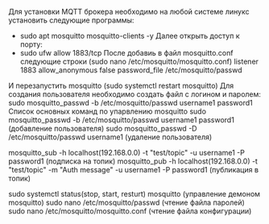 Для установки MQTT брокера необходимо на любой системе линукс установить следующие программы:
- sudo apt mosquitto mosquitto-clients -y
Далее открыть доступ к порту:
- sudo ufw allow 1883/tcp
После добавиь в файл mosquitto.conf следующие строки (sudo nano /etc/mosquitto/mosquitto.conf)
listener 1883
allow_anonymous false
password_file /etc/mosquitto/passwd

И перезапустить mosquitto (sudo systemctl restart mosquitto)
Для создания пользователя необходимо создать файл с логином и паролем:
sudo mosquitto_passwd -b /etc/mosquitto/passwd username1 password1
Список основных команд по упарвлению mosquitto
sudo mosquitto_passwd -b /etc/mosquitto/passwd username1 password1      (добавление пользователя)
sudo mosquitto_passwd -D /etc/mosquitto/passwd username1                (удаление пользователя)

mosquitto_sub -h localhost(192.168.0.0) -t "test/topic" -u username1 -P password1                    (подписка на топик)
mosquitto_pub -h localhost(192.168.0.0) -t "test/topic" -m "Auth message" -u username1 -P password1  (публикация в топик)

sudo systemctl status(stop, start, resturt) mosquitto (управление демоном mosquitto)
sudo nano /etc/mosquitto/passwd             (чтение файла паролей)
sudo nano /etc/mosquitto/mosquitto.conf     (чтение файла конфигурации)
